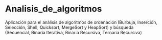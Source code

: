 # Analisis_de_algoritmos
Aplicación para el análisis de algoritmos de ordenación (Burbuja, Inserción, Selección, Shell, Quicksort, MergeSort y HeapSort) y búsqueda (Secuencial, Binaria Iterativa, Binaria Recursiva, Ternaria Recursiva)
